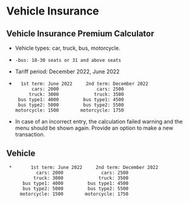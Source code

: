 # Vehicle Insurance
## Vehicle Insurance Premium Calculator
 *  Vehicle types: car, truck, bus, motorcycle.
   *     -bus: 18-30 seats or 31 and above seats
 *  Tariff period: December 2022, June 2022
   *       1st term: June 2022     2nd term: December 2022
               cars: 2000              cars: 2500
              truck: 3000             truck: 3500
          bus type1: 4000         bus type1: 4500
          bus type2: 5000         bus type2: 5500
         motorcycle: 1500        motorcycle: 1750
 *  In case of an incorrect entry, the calculation failed warning and the menu should be shown again.
    Provide an option to make a new transaction.
## Vehicle
     *       1st term: June 2022     2nd term: December 2022
               cars: 2000              cars: 2500
              truck: 3000             truck: 3500
          bus type1: 4000         bus type1: 4500
          bus type2: 5000         bus type2: 5500
         motorcycle: 1500        motorcycle: 1750